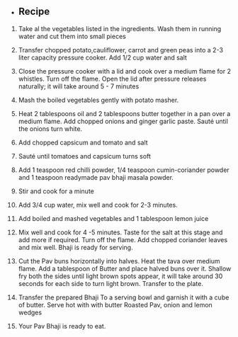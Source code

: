 * ## Recipe

1. Take al the vegetables listed in the ingredients. Wash them in running water and cut them into small pieces

2. Transfer chopped potato,cauliflower, carrot and green peas into a 2-3 liter capacity pressure cooker. Add 1/2 cup water and salt

3. Close the pressure cooker with a lid and cook over a medium flame for 2 whistles. Turn off the flame. Open the lid after pressure releases naturally; it will take around 5 - 7 minutes

4. Mash the boiled vegetables gently with potato masher.

5. Heat 2 tablespoons oil and 2 tablespoons butter together in a pan over a medium flame. Add chopped onions and ginger garlic paste. Sauté until the onions turn white.

6. Add chopped capsicum and tomato and salt

7. Sauté until tomatoes and capsicum turns soft

8. Add 1 teaspoon red chilli powder, 1/4 teaspoon cumin-coriander powder and 1 teaspoon readymade pav bhaji masala powder.

9. Stir and cook for a minute

10. Add 3/4 cup water, mix well and cook for 2-3 minutes.

11.  Add boiled and mashed vegetables and 1 tablespoon lemon juice

12. Mix well and cook for 4 -5 minutes. Taste for the salt at this stage and add more if required. Turn off the flame. Add chopped coriander leaves and mix well. Bhaji is ready for serving.

13. Cut the Pav buns horizontally into halves. Heat the tava over medium flame. Add a tablespoon of Butter and place halved buns over it. Shallow fry both the sides until light brown spots appear, it will take around 30 seconds for each side to turn light brown. Transfer to the plate. 

14. Transfer the prepared Bhaji To a serving bowl and garnish it with a cube of butter. Serve hot with with butter Roasted Pav, onion and lemon wedges

15. Your Pav Bhaji is ready to eat.

    


